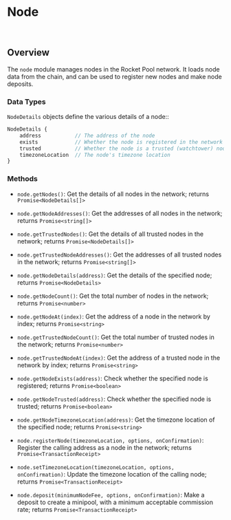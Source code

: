 # Node

<br>

## Overview

The `node` module manages nodes in the Rocket Pool network.
It loads node data from the chain, and can be used to register new nodes and make node deposits.

### Data Types


`NodeDetails` objects define the various details of a node::

```javascript
NodeDetails {
    address           // The address of the node
    exists            // Whether the node is registered in the network
    trusted           // Whether the node is a trusted (watchtower) node
    timezoneLocation  // The node's timezone location
}
```

### Methods

* `node.getNodes()`:
    Get the details of all nodes in the network; returns `Promise<NodeDetails[]>`

* `node.getNodeAddresses()`:
    Get the addresses of all nodes in the network; returns `Promise<string[]>`

* `node.getTrustedNodes()`:
    Get the details of all trusted nodes in the network; returns `Promise<NodeDetails[]>`

* `node.getTrustedNodeAddresses()`:
    Get the addresses of all trusted nodes in the network; returns `Promise<string[]>`

* `node.getNodeDetails(address)`:
    Get the details of the specified node; returns `Promise<NodeDetails>`

* `node.getNodeCount()`:
    Get the total number of nodes in the network; returns `Promise<number>`

* `node.getNodeAt(index)`:
    Get the address of a node in the network by index; returns `Promise<string>`

* `node.getTrustedNodeCount()`:
    Get the total number of trusted nodes in the network; returns `Promise<number>`

* `node.getTrustedNodeAt(index)`:
    Get the address of a trusted node in the network by index; returns `Promise<string>`

* `node.getNodeExists(address)`:
    Check whether the specified node is registered; returns `Promise<boolean>`

* `node.getNodeTrusted(address)`:
    Check whether the specified node is trusted; returns `Promise<boolean>`

* `node.getNodeTimezoneLocation(address)`:
    Get the timezone location of the specified node; returns `Promise<string>`

* `node.registerNode(timezoneLocation, options, onConfirmation)`:
    Register the calling address as a node in the network; returns `Promise<TransactionReceipt>`

* `node.setTimezoneLocation(timezoneLocation, options, onConfirmation)`:
    Update the timezone location of the calling node; returns `Promise<TransactionReceipt>`

* `node.deposit(minimumNodeFee, options, onConfirmation)`:
    Make a deposit to create a minipool, with a minimum acceptable commission rate; returns `Promise<TransactionReceipt>`